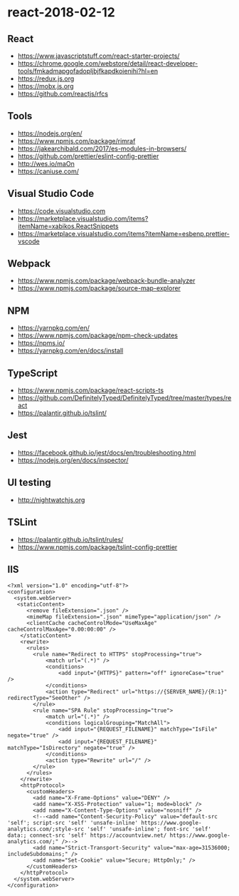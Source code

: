 # react-2018-02-12


## React
* https://www.javascriptstuff.com/react-starter-projects/
* https://chrome.google.com/webstore/detail/react-developer-tools/fmkadmapgofadopljbjfkapdkoienihi?hl=en
* https://redux.js.org
* https://mobx.js.org
* https://github.com/reactjs/rfcs

## Tools
* https://nodejs.org/en/
* https://www.npmjs.com/package/rimraf
* https://jakearchibald.com/2017/es-modules-in-browsers/
* https://github.com/prettier/eslint-config-prettier
* http://wes.io/maOn
* https://caniuse.com/

## Visual Studio Code
* https://code.visualstudio.com
* https://marketplace.visualstudio.com/items?itemName=xabikos.ReactSnippets
* https://marketplace.visualstudio.com/items?itemName=esbenp.prettier-vscode


## Webpack
* https://www.npmjs.com/package/webpack-bundle-analyzer
* https://www.npmjs.com/package/source-map-explorer


## NPM
* https://yarnpkg.com/en/
* https://www.npmjs.com/package/npm-check-updates
* https://npms.io/
* https://yarnpkg.com/en/docs/install


## TypeScript
* https://www.npmjs.com/package/react-scripts-ts
* https://github.com/DefinitelyTyped/DefinitelyTyped/tree/master/types/react
* https://palantir.github.io/tslint/

## Jest
* https://facebook.github.io/jest/docs/en/troubleshooting.html
* https://nodejs.org/en/docs/inspector/

## UI testing
* http://nightwatchjs.org

## TSLint
* https://palantir.github.io/tslint/rules/
* https://www.npmjs.com/package/tslint-config-prettier

## IIS
```
<?xml version="1.0" encoding="utf-8"?>
<configuration>
  <system.webServer>
   <staticContent>
      <remove fileExtension=".json" />
      <mimeMap fileExtension=".json" mimeType="application/json" />
      <clientCache cacheControlMode="UseMaxAge" cacheControlMaxAge="0.00:00:00" />
    </staticContent>    
    <rewrite>
      <rules>
        <rule name="Redirect to HTTPS" stopProcessing="true">
            <match url="(.*)" />
            <conditions>
                <add input="{HTTPS}" pattern="off" ignoreCase="true" />
            </conditions>
            <action type="Redirect" url="https://{SERVER_NAME}/{R:1}" redirectType="SeeOther" />
        </rule>
        <rule name="SPA Rule" stopProcessing="true">
            <match url="(.*)" />
            <conditions logicalGrouping="MatchAll">
                <add input="{REQUEST_FILENAME}" matchType="IsFile" negate="true" />
                <add input="{REQUEST_FILENAME}" matchType="IsDirectory" negate="true" />
            </conditions>
            <action type="Rewrite" url="/" />
        </rule>        
      </rules>
    </rewrite>
    <httpProtocol>
      <customHeaders>
        <add name="X-Frame-Options" value="DENY" /> 
        <add name="X-XSS-Protection" value="1; mode=block" /> 
        <add name="X-Content-Type-Options" value="nosniff" />
        <!--<add name="Content-Security-Policy" value="default-src 'self'; script-src 'self' 'unsafe-inline' https://www.google-analytics.com/;style-src 'self' 'unsafe-inline'; font-src 'self' data:; connect-src 'self' https://accountview.net/ https://www.google-analytics.com/;" />-->
        <add name="Strict-Transport-Security" value="max-age=31536000; includeSubdomains;" />
        <add name="Set-Cookie" value="Secure; HttpOnly;" />
      </customHeaders>
    </httpProtocol>
  </system.webServer>
</configuration>
```
